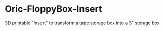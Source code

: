 # Oric-FloppyBox-Insert
3D printable "Insert" to transform a tape storage box into a 3" storage box
